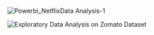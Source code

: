 ![Powerbi_NetflixData Analysis-1](https://github.com/user-attachments/assets/033b0848-b4ab-462d-84aa-0bc0c53f8d0c)

![Exploratory Data Analysis on Zomato Dataset](https://github.com/user-attachments/assets/cad5ef32-8378-4846-9c29-82b89284bbd0)

